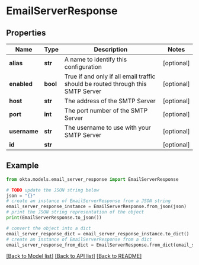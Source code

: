 # EmailServerResponse


## Properties

Name | Type | Description | Notes
------------ | ------------- | ------------- | -------------
**alias** | **str** | A name to identify this configuration | [optional] 
**enabled** | **bool** | True if and only if all email traffic should be routed through this SMTP Server | [optional] 
**host** | **str** | The address of the SMTP Server | [optional] 
**port** | **int** | The port number of the SMTP Server | [optional] 
**username** | **str** | The username to use with your SMTP Server | [optional] 
**id** | **str** |  | [optional] 

## Example

```python
from okta.models.email_server_response import EmailServerResponse

# TODO update the JSON string below
json = "{}"
# create an instance of EmailServerResponse from a JSON string
email_server_response_instance = EmailServerResponse.from_json(json)
# print the JSON string representation of the object
print(EmailServerResponse.to_json())

# convert the object into a dict
email_server_response_dict = email_server_response_instance.to_dict()
# create an instance of EmailServerResponse from a dict
email_server_response_from_dict = EmailServerResponse.from_dict(email_server_response_dict)
```
[[Back to Model list]](../README.md#documentation-for-models) [[Back to API list]](../README.md#documentation-for-api-endpoints) [[Back to README]](../README.md)


